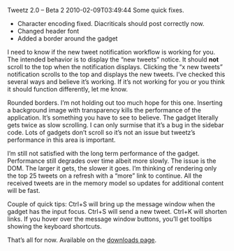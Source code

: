 Tweetz 2.0 – Beta 2
2010-02-09T03:49:44
Some quick fixes.

  * Character encoding fixed. Diacriticals should post correctly now. 
  * Changed header font 
  * Added a border around the gadget 

I need to know if the new tweet notification workflow is working for you. The intended behavior is to display the “new tweets” notice. It should **not** scroll to the top when the notification displays. Clicking the “x new tweets” notification scrolls to the top and displays the new tweets. I’ve checked this several ways and believe it’s working. If it’s not working for you or you think it should function differently, let me know.

Rounded borders. I’m not holding out too much hope for this one. Inserting a background image with transparency kills the performance of the application. It’s something you have to see to believe. The gadget literally gets twice as slow scrolling. I can only surmise that it’s a bug in the sidebar code. Lots of gadgets don’t scroll so it’s not an issue but tweetz’s performance in this area is important.

I’m still not satisfied with the long term performance of the gadget. Performance still degrades over time albeit more slowly. The issue is the DOM. The larger it gets, the slower it goes. I’m thinking of rendering only the top 25 tweets on a refresh with a “more” link to continue. All the received tweets are in the memory model so updates for additional content will be fast.

Couple of quick tips: Ctrl+S will bring up the message window when the gadget has the input focus. Ctrl+S will send a new tweet. Ctrl+K will shorten links. If you hover over the message window buttons, you’ll get tooltips showing the keyboard shortcuts.

That’s all for now. Available on the [downloads page](/downloads).
